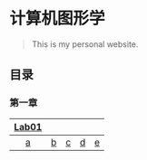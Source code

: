 # 计算机图形学
> This is my personal website.

## 目录
### 第一章
|[Lab01](https://liyi1003zcmu.github.io/CourseWare/CGChapters/Chapter1/Chapter-1-lab1.html)|||||
|:----:|:----:|:----:|:----:|:----:|
|[a](https://github.com/yyyanmh/yyyan.github.io/blob/main/CG/Lab1/a.html)|[b](https://liyi1003zcmu.github.io/CourseWare/CGChapters/Chapter1/Chapter-1-lab1.html)|[c](https://liyi1003zcmu.github.io/CourseWare/CGChapters/Chapter1/Chapter-1-lab1.html)|[d](https://liyi1003zcmu.github.io/CourseWare/CGChapters/Chapter1/Chapter-1-lab1.html)|[e](https://liyi1003zcmu.github.io/CourseWare/CGChapters/Chapter1/Chapter-1-lab1.html)|
